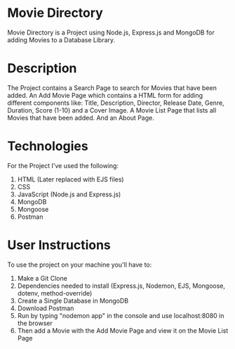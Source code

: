 # Movie Directory

Movie Directory is a Project using Node.js, Express.js and MongoDB for adding Movies to a Database Library.

# Description

The Project contains a Search Page to search for Movies that have been added.
An Add Movie Page which contains a HTML form for adding different components like:
Title, Description, Director, Release Date, Genre, Duration, Score (1-10) and a Cover Image.
A Movie List Page that lists all Movies that have been added.
And an About Page.

# Technologies

For the Project I've used the following:

1. HTML (Later replaced with EJS files)
2. CSS
3. JavaScript (Node.js and Express.js)
4. MongoDB
5. Mongoose
6. Postman

# User Instructions

To use the project on your machine you'll have to:

1. Make a Git Clone
2. Dependencies needed to install (Express.js, Nodemon, EJS, Mongoose, dotenv, method-override)
3. Create a Single Database in MongoDB
4. Download Postman
5. Run by typing "nodemon app" in the console and use localhost:8080 in the browser
6. Then add a Movie with the Add Movie Page and view it on the Movie List Page
